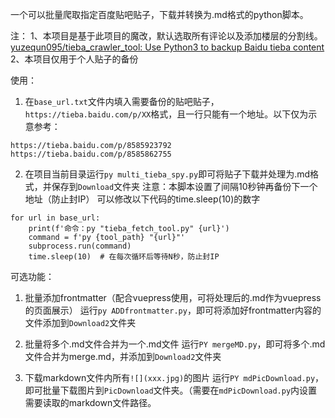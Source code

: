 一个可以批量爬取指定百度贴吧贴子，下载并转换为.md格式的python脚本。

注：
1、本项目是基于此项目的魔改，默认选取所有评论以及添加楼层的分割线。[yuzequn095/tieba_crawler_tool: Use Python3 to backup Baidu tieba content](https://github.com/yuzequn095/tieba_crawler_tool/)
2、本项目仅用于个人贴子的备份

使用：

1. 在`base_url.txt`文件内填入需要备份的贴吧贴子，`https://tieba.baidu.com/p/XX`格式，且一行只能有一个地址。以下仅为示意参考：
```
https://tieba.baidu.com/p/8585923792
https://tieba.baidu.com/p/8585862755
```

2. 在项目当前目录运行`py multi_tieba_spy.py`即可将贴子下载并处理为.md格式，并保存到`Download`文件夹
注意：本脚本设置了间隔10秒钟再备份下一个地址（防止封IP）
可以修改以下代码的time.sleep(10)的数字
```
for url in base_url:
    print(f'命令：py "tieba_fetch_tool.py" {url}')
    command = f'py {tool_path} "{url}"'
    subprocess.run(command)
    time.sleep(10)  # 在每次循环后等待N秒，防止封IP
```


可选功能：
1. 批量添加frontmatter（配合vuepress使用，可将处理后的.md作为vuepress的页面展示）
运行`py ADDfrontmatter.py`，即可将添加好frontmatter内容的文件添加到`Download2`文件夹

2. 批量将多个.md文件合并为一个.md文件
运行`PY mergeMD.py`，即可将多个.md文件合并为merge.md，并添加到`Download2`文件夹

3. 下载markdown文件内所有`![](xxx.jpg)`的图片
运行`PY mdPicDownload.py`，即可批量下载图片到`PicDownload`文件夹。（需要在`mdPicDownload.py`内设置需要读取的markdown文件路径。